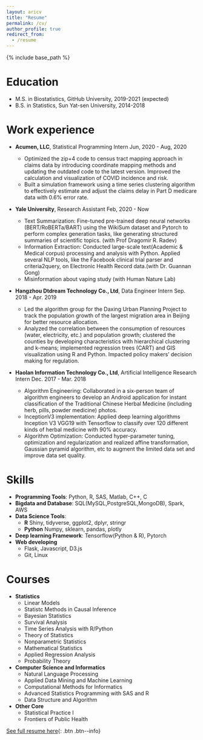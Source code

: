 ```yaml
---
layout: aricv
title: "Resume"
permalink: /cv/
author_profile: true
redirect_from:
  - /resume
---
```


{% include base_path %}

Education
======
* M.S. in Biostatistics, GitHub University, 2019-2021 (expected)
* B.S. in Statistics, Sun Yat-sen University, 2014-2018


Work experience
======
* **Acumen, LLC**, Statistical Programming Intern   Jun, 2020 - Aug, 2020
  * Optimized the zip+4 code to census tract mapping approach in claims data by introducing coordinate mapping methods and updating the outdated code to the latest version. Improved the calculation and visualization of COVID incidence and risk.
  * Built a simulation framework using a time series clustering algorithm to effectively estimate and adjust the claims delay in Part D medicare data with 0.6% error rate.

* **Yale University**, Research Assistant           Feb, 2020 - Now
  * Text Summarization: Fine-tuned pre-trained deep neural networks (BERT/RoBERTa/BART) using the WikiSum dataset and Pytorch to perform complex generation tasks, like generating structured summaries of scientific topics. (with Prof Dragomir R. Radev)
  * Information Extraction: Conducted large-scale text(Academic & Medical corpus) processing and analysis with Python. Applied several NLP tools, like the Facebook clinical trial parser and criteria2query, on Electronic Health Record data.(with Dr. Guannan Gong)
  * Misinformation about vaping study (with Human Nature Lab) 

* **Hangzhou Dtdream Technology Co., Ltd**, Data Engineer Intern         Sep. 2018 - Apr. 2019
  * Led the algorithm group for the Daxing Urban Planning Project to track the population growth of the largest migration area in Beijing for better resource allocation.
  * Analyzed the correlation between the consumption of resources (water, electricity, etc.) and population growth; clustered the counties by developing characteristics with hierarchical clustering and k-means; implemented regression trees (CART) and GIS visualization using R and Python. Impacted policy makers’ decision making for regulation.

* **Haolan Information Technology Co., Ltd**, Artificial Intelligence Research Intern       Dec. 2017 - Mar. 2018
  * Algorithm Engineering: Collaborated in a six-person team of algorithm engineers to develop an Android application for instant classification of the Traditional Chinese Herbal Medicine (including herb, pills, powder medicine) photos.
  * InceptionV3 implementation: Applied deep learning algorithms Inception V3 VGG19 with Tensorflow to classify over 120 different kinds of herbal medicine with 90% accuracy.
  * Algorithm Optimization: Conducted hyper-parameter tuning, optimization and regularization and realized affine transformation, Gaussian pyramid algorithm, etc to augment the limited data set and improve data set quality.

Skills
======
* **Programming Tools**: Python, R, SAS, Matlab, C++, C
* **Bigdata and Database**: SQL(MySQL,PostgreSQL,MongoDB), Spark, AWS
* **Data Science Tools**:  
  * **R** Shiny, tidyverse, ggplot2, dplyr, stringr
  * **Python** Numpy, sklearn, pandas, plotly
* **Deep learning Framework**: Tensorflow(Python & R), Pytorch
* **Web developing** 
  * Flask, Javascript, D3.js 
  * Git, Linux 


Courses 
======
* **Statistics**
  * Linear Models
  * Statistc Methods in Causal Inference
  * Bayesian Statistics
  * Survival Analysis
  * Time Series Analysis with R/Python
  * Theory of Statistics
  * Nonparametric Statistics
  * Mathematical Statistics 
  * Applied Regression Analysis
  * Probability Theory
* **Computer Science and Informatics**
  * Natural Language Processing
  * Applied Data Mining and Machine Learning
  * Computational Methods for Informatics
  * Advanced Statistics Programming with SAS and R
  * Data Structure and Algorithm
* **Other Core**
  * Statistical Practice I
  * Frontiers of Public Health


[See full resume here](/assets/doc/chang_shen_resume_11_06.pdf.pdf){: .btn .btn--info}